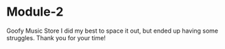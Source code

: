 # Module-2
Goofy Music Store
I did my best to space it out, but ended up having some struggles. Thank you for your time! 
